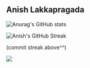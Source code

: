 ## Anish Lakkapragada


![Anurag's GitHub stats](https://github-readme-stats.vercel.app/api?username=anish-lakkapragada&show_icons=true&)

![Anish's GitHub Streak](https://github-readme-streak-stats.herokuapp.com/?theme=dark&user=anish-lakkapragada&hide_border=true)

(commit streak above^^) 

![](https://komarev.com/ghpvc/?username=anish-lakkapragada)

